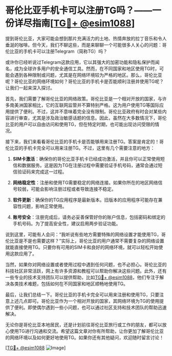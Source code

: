 # 哥伦比亚手机卡可以注册TG吗？——一份详尽指南[[TG💪+ @esim1088](https://t.me/s/esim1088)]

提到哥伦比亚，大家可能会想到那片充满活力的土地、热情奔放的拉丁音乐和令人垂涎的咖啡。但今天，我们不聊这些，而是来聊聊一个可能很多人关心的问题：哥伦比亚的手机卡可以注册Telegram（简称TG）吗？

或许你已经听说过Telegram这款应用，它以其强大的加密功能和隐私保护而闻名，成为全球许多用户的安全通信工具。然而，在不同国家和地区使用TG时，可能会遇到各种限制或问题，尤其是在网络环境较为严格的地区。那么，哥伦比亚呢？哥伦比亚的网络环境如何？哥伦比亚的手机卡是否能顺利注册并使用TG呢？让我们一起来深入探讨。

首先，我们需要了解哥伦比亚的网络政策。哥伦比亚是一个相对开放的国家，与许多南美洲国家相比，它的互联网监管并不算特别严格。这为用户使用TG等国际应用提供了便利。不过，这并不意味着完全没有限制。哥伦比亚政府有时会对某些内容进行审查，尤其是涉及政治敏感话题的信息。因此，虽然在大多数情况下，哥伦比亚的用户可以自由访问和使用TG，但在特定时期，也可能出现访问受限的情况。

接下来，我们来看看哥伦比亚的手机卡是否能够用来注册TG。答案是肯定的！哥伦比亚的手机卡完全可以用来注册TG。不过，这里有几个需要注意的地方：

1. **SIM卡激活**：确保你的哥伦比亚手机卡已经成功激活，并且你可以正常使用短信和数据服务。这是因为TG在注册过程中需要验证手机号码，通常会通过短信验证码来完成这一过程。

2. **网络稳定性**：注册和使用TG需要稳定的网络连接。如果你所在的地区网络信号较弱，可能会影响注册过程或者导致连接不稳定。

3. **软件更新**：确保你的TG应用程序是最新版本。旧版本的应用程序可能存在兼容性问题，影响正常使用。

4. **账号安全**：注册完成后，请务必妥善保管好你的账户信息，包括密码和绑定的手机号码。为了提高安全性，建议启用两步验证功能。

说到这里，可能有人会问：“我听说有些地方需要特殊的网络设置才能使用TG，哥伦比亚是不是也需要这样？”实际上，哥伦比亚的用户通常不需要复杂的网络设置就能直接使用TG。只要你有可用的SIM卡和良好的网络环境，就可以轻松开始使用这款应用了。

当然，如果你对网络设置或者使用过程中遇到任何问题，也不必担心。哥伦比亚的科技社区非常活跃，网上有许多资源和教程可以帮助你解决这些问题。此外，还有一些专业的技术支持团队可以提供帮助，比如[TG💪+ @esim1088](https://t.me/s/esim1088)，他们专注于解决各类技术难题，包括如何在不同国家和地区顺畅地使用TG。

最后，让我们总结一下。哥伦比亚的手机卡完全可以用来注册和使用TG，只要注意上述几点即可。哥伦比亚作为一个相对开放的国家，其网络环境为TG的使用提供了便利。即使偶尔遇到一些小问题，也可以通过社区支持和技术团队的帮助迅速解决。

无论你是哥伦比亚本地居民，还是计划前往哥伦比亚旅行或工作的朋友，都可以放心使用TG进行沟通和交流。希望这篇文章对你有所帮助，让你更加了解哥伦比亚的网络环境以及如何更好地使用TG。如果你还有其他疑问，欢迎随时留言讨论！

[[TG💪+ @esim1088](https://t.me/s/esim1088) ![Image](https://i.postimg.cc/4NQfJmqS/Snipaste-2025-05-13-00-14-12.png)]